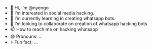 - 👋 Hi, I’m @nyengo
- 👀 I’m interested in social media hacking.
- 🌱 I’m currently learning in creating whatsapp bots.
- 💞️ I’m looking to collaborate on creation of whatsapp hacking bots
- 📫 How to reach me on hacking whatsapp 
- 😄 Pronouns: ...
- ⚡ Fun fact: ...

<!---
nyengo/nyengo is a ✨ special ✨ repository because its `README.md` (this file) appears on your GitHub profile.
You can click the Preview link to take a look at your changes.
--->
